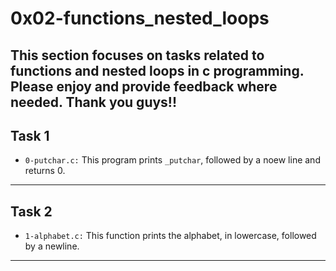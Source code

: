 # 0x02-functions_nested_loops
This section focuses on tasks related to functions and nested loops in c programming. Please enjoy and provide feedback where needed. Thank you guys!!
------------------------------------------
## Task 1
+ `0-putchar.c:` This program prints `_putchar`, followed by a noew line and returns  0.
--------------------------------------------
## Task 2
+ `1-alphabet.c:` This function prints the alphabet, in lowercase, followed by a newline.
----------------------------------------------- 
